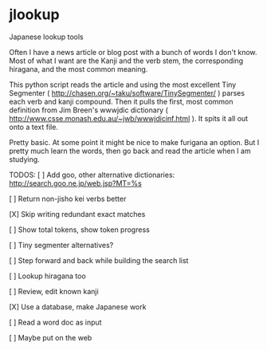 jlookup
=======

Japanese lookup tools

Often I have a news article or blog post with a bunch of words I don't know. Most of what I want are the Kanji and the verb stem, the corresponding hiragana, and the most common meaning.

This python script reads the article and using the most excellent Tiny Segmenter ( http://chasen.org/~taku/software/TinySegmenter/ ) parses each verb and kanji compound. Then it pulls the first, most common definition from Jim Breen's wwwjdic dictionary ( http://www.csse.monash.edu.au/~jwb/wwwjdicinf.html ). It spits it all out onto a text file.

Pretty basic. At some point it might be nice to make furigana an option. But I pretty much learn the words, then go back and read the article when I am studying.

TODOS:
[ ] Add goo, other alternative dictionaries: http://search.goo.ne.jp/web.jsp?MT=%s

[ ] Return non-jisho kei verbs better

[X] Skip writing redundant exact matches

[ ] Show total tokens, show token progress

[ ] Tiny segmenter alternatives?

[ ] Step forward and back while building the search list

[ ] Lookup hiragana too

[ ] Review, edit known kanji

[X] Use a database, make Japanese work

[ ] Read a word doc as input

[ ] Maybe put on the web
